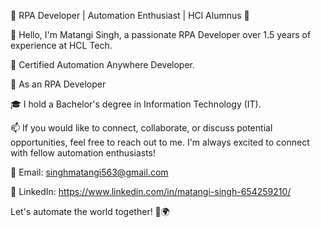 🤖 RPA Developer | Automation Enthusiast | HCl Alumnus 🚀

👋 Hello, I'm Matangi Singh, a passionate RPA Developer over 1.5 years of experience at HCL Tech.

🔭 Certified Automation Anywhere Developer.

💼 As an RPA Developer

🎓 I hold a Bachelor's degree in Information Technology (IT).

📫 If you would like to connect, collaborate, or discuss potential opportunities, feel free to reach out to me. I'm always excited to connect with fellow automation enthusiasts!

📧 Email: singhmatangi563@gmail.com

💼 LinkedIn: https://www.linkedin.com/in/matangi-singh-654259210/

Let's automate the world together! 🤝🌍

